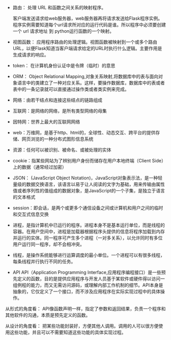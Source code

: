 + 路由：
    处理 URL 和函数之间关系的映射程序。

    客户端发送请求给web服务器，web服务器再将请求发送给Flask程序实例。程序实例需要知道每个url请求所对应的运行代码是谁。所以程序中必须要创建一个 url 请求地址 到 python运行函数的一个映射。
    
+ 视图函数：
    应用程序路由的处理逻辑。视图函数被映射到一个或多个路由URL，以便Flask知道当客户端请求给定的URL时执行什么逻辑。主要作用是生成请求的响应。
+ token：
    在计算机身份认证中是令牌（临时）的意思
+ ORM：
    Object Relational Mapping,对象关系映射,将数据库中的表与面向对象语言中的类建立了一种对应关系。这样，要操作数据库，数据库中的表或者表中的一条记录就可以直接通过操作类或者类实例来完成。

+ 网络：由若干结点和连接这些结点的链路组成
+ 互联网：是网络的网络，是所有类型网络的母集
+ 因特网：世界上最大的互联网网络
+ web：万维网，是基于http、html的，全球性、动态交互、跨平台的提供存储、网页浏览的一种分布式图形信息系统
+ 资源：任何可以被识别、被命名、或被处理的实体
+ cookie：指某些网站为了辨别用户身份而储存在用户本地终端（Client Side）上的数据（通常经过加密）
+ JSON：
 (JavaScript Object Notation)，JavaScript对象表示法，是一种轻量级的数据交换语言，该语言以易于让人阅读的文字为基础，用来传输由属性值或者序列性的值组成的数据对象，是JavaScript的一个子集，是独立于语言的文本格式
+ session：即会话，是两个或更多个通信设备之间或计算机和用户之间的临时和交互式信息交换
+ 进程，是指计算机中已运行的程序。进程本身不是基本运行单位，而是线程的容器。在用户空间中，进程是加载器根据程序头提供的信息将程序加载到内存并运行的实体。同一程序可产生多个进程（一对多关系），以允许同时有多位用户运行同一程序，却不会相冲突。
+ 线程，是操作系统能够进行运算调度的最小单位。一个进程可以有很多线程，每条线程并行执行不同的任务。

+ API
API（Application Programming Interface,应用程序编程接口）是一些预先定义的函数，目的是提供应用程序与开发人员基于某软件或硬件得以访问一组例程的能力，而又无需访问源码，或理解内部工作机制的细节。API本身是抽象的，它仅定义了一个接口，而不涉及应用程序在实际实现过程中的具体操作。

从形式的角度看：
API像函数声明一样，指定了参数和返回结果，负责一个程序和其他软件的沟通，本质是预先定义的函数。

从设计的角度看：
把某些功能封装好，方便其他人调用。调用的人可以很方便使用这些功能，并且可以不需要知道这些功能的具体实现过程。
